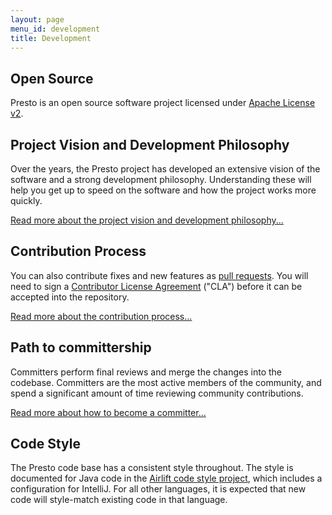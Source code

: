 ```yaml
---
layout: page
menu_id: development
title: Development
---
```


<div markdown="1" class="leftcol widecol">

## Open Source

Presto is an open source software project licensed under [Apache License v2](https://www.apache.org/licenses/LICENSE-2.0).

## Project Vision and Development Philosophy

Over the years, the Presto project has developed an extensive vision of the software and a strong development philosophy.
Understanding these will help you get up to speed on the software and how the project works more quickly.

[Read more about the project vision and development philosophy...](vision.html)

## Contribution Process

You can also contribute fixes and new features as [pull requests](https://github.com/prestosql/presto/pulls).
You will need to sign a [Contributor License Agreement](https://github.com/prestosql/cla) ("CLA") before it 
can be accepted into the repository.

[Read more about the contribution process...](process.html)

## Path to committership

Committers perform final reviews and merge the changes into the codebase.  Committers are the most active
members of the community, and spend a significant amount of time reviewing community contributions.

[Read more about how to become a committer...](roles.html)

## Code Style

The Presto code base has a consistent style throughout.  The style is documented for Java code in the
[Airlift code style project](https://github.com/airlift/codestyle), which includes a configuration for IntelliJ.
For all other languages, it is expected that new code will style-match existing code in that language.

</div>
